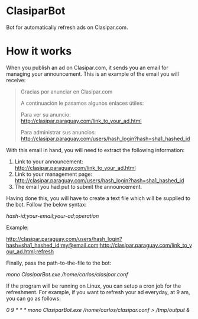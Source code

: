 ClasiparBot
===========

Bot for automatically refresh ads on Clasipar.com.

How it works
============
When you publish an ad on Clasipar.com, it sends you an email for managing your announcement.
This is an example of the email you will receive:

> Gracias por anunciar en Clasipar.com
> 
> A continuación le pasamos algunos enlaces útiles:
> 
> Para ver su anuncio: 
> http://clasipar.paraguay.com/link_to_your_ad.html
> 
> Para administrar sus anuncios:
> http://clasipar.paraguay.com/users/hash_login?hash=sha1_hashed_id

With this email in hand, you will need to extract the following information:

1. Link to your announcement: http://clasipar.paraguay.com/link_to_your_ad.html
2. Link to your management page: http://clasipar.paraguay.com/users/hash_login?hash=sha1_hashed_id
3. The email you had put to submit the announcement.

Having done this, you will have to create a text file which will be supplied to 
the bot. Follow the below syntax:

<i>hash-id;your-email;your-ad;operation</i>

Example:

http://clasipar.paraguay.com/users/hash_login?hash=sha1_hashed_id;my@email.com;http://clasipar.paraguay.com/link_to_your_ad.html;refresh

Finally, pass the path-to-the-file to the bot:

<i>mono ClasiparBot.exe /home/carlos/clasipar.conf</i>

If the program will be running on Linux, you can setup a cron job for the refreshment.
For example, if you want to refresh your ad everyday, at 9 am, you can go as follows:

<i>0 9 * * * mono ClasiparBot.exe /home/carlos/clasipar.conf > /tmp/output &<i>

